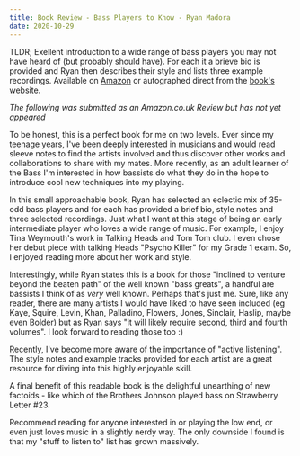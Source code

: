 ```yaml
---
title: Book Review - Bass Players to Know - Ryan Madora
date: 2020-10-29
---
```


TLDR; Exellent introduction to a wide range of bass players you may not have heard of (but probably should have). For each it a brieve bio is provided and Ryan then describes their style and lists three example recordings. Available on [Amazon](https://www.amazon.co.uk/Bass-Players-Know-Learning-Greats/dp/1689573651) or autographed direct from the [book's website](https://bassplayerstoknow.com/).

_The following was submitted as an Amazon.co.uk Review but has not yet appeared_

To be honest, this is a perfect book for me on two levels. Ever since my teenage years, I've been deeply interested in musicians and would read sleeve notes to find the artists involved and thus discover other works and collaborations to share with my mates. More recently, as an adult learner of the Bass I'm interested in how bassists do what they do in the hope to introduce cool new techniques into my playing.

In this small approachable book, Ryan has selected an eclectic mix of 35-odd bass players and for each has provided a brief bio, style notes and three selected recordings. Just what I want at this stage of being an early intermediate player who loves a wide range of music. For example, I enjoy Tina Weymouth's work in Talking Heads and Tom Tom club. I even chose her debut piece with talking Heads "Psycho Killer" for my Grade 1 exam. So, I enjoyed reading more about her work and style.

Interestingly, while Ryan states this is a book for those "inclined to venture beyond the beaten path" of the well known "bass greats", a handful are bassists I think of as _very_ well known. Perhaps that's just me. Sure, like any reader, there are many artists I would have liked to have seen included (eg Kaye, Squire, Levin, Khan, Palladino, Flowers, Jones, Sinclair, Haslip, maybe even Bolder) but as Ryan says "it will likely require second, third and fourth volumes". I look forward to reading those too :)

Recently, I've become more aware of the importance of "active listening". The style notes and example tracks provided for each artist are a great resource for diving into this highly enjoyable skill.

A final benefit of this readable book is the delightful unearthing of new factoids - like which of the Brothers Johnson played bass on Strawberry Letter #23.

Recommend reading for anyone interested in or playing the low end, or even just loves music in a slightly nerdy way. The only downside I found is that my "stuff to listen to" list has grown massively.
